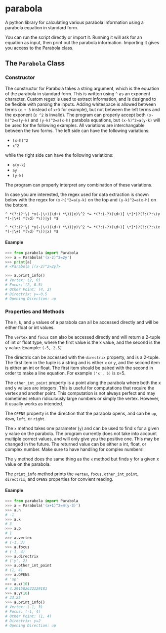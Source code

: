 # parabola
A python library for calculating various parabola information using a parabola equation in standard form.

You can run the script directly or import it. Running it will ask for an equation as input, then print out the parabola information. Importing it gives you access to the Parabola class.

## The `Parabola` Class
### Constructor
The constructor for Parabola takes a string argument, which is the equation of the parabola in standard form. This is written using `^` as an exponent character. Custom regex is used to extract information, and is designed to be flexible with parsing the inputs. Adding whitespace is allowed between terms (`x + 3` instead of `x+3` for example), but not between the left terms and the exponent (`x ^2` is invalid). The program can properly accept both `(x-h)^2=a(y-k)` and `(y-k)^2=a(x-h)` parabola equations, but `(x-h)^2=a(y-k)` will be used for the following examples. All variations are interchangable between the two forms. The left side can have the following variations:
- `(x-h)^2`
- `x^2`

while the right side can have the following variations:
- `a(y-k)`
- `ay`
- `(y-k)`

The program can properly interpret any combination of these variations.

In case you are interested, the regex used for data extraction is shown below with the regex for `(x-h)^2=a(y-k)` on the top and `(y-k)^2=a(x-h)` on the bottom.

```regex
^ *(?:(?:\( *x(-|\+)(\d+) *\))|x)\^2 *= *(?:(-?)(\d+)[ \*]*)?(?:(?:\(y *(-|\+) *(\d) *\))|y) *$
```
```regex
^ *(?:(?:\( *y(-|\+)(\d+) *\))|y)\^2 *= *(?:(-?)(\d+)[ \*]*)?(?:(?:\(x *(-|\+) *(\d) *\))|x) *$
```

#### Example
```python
>>> from parabola import Parabola
>>> a = Parabola('(x-2)^2=2y')
>>> print(a)
# <Parabola [(x-2)^2=2y]>

>>> a.print_info()
# Vertex: (2, 0)
# Focus: (2, 0.5)
# Other Point: (4, 2)
# Directrix: y=-0.5
# Opening Direction: up
```

### Properties and Methods
The `h`, `k`, and `p` values of a parabola can all be accessed directly and will be either float or int values.

The `vertex` and `focus` can also be accessed directly and will return a 2-tuple of int or float type, where the first value is the x value, and the second is the y value. Example: `(-5, 2.5)`

The directrix can be accessed with the `directrix` property, and is a 2-tuple. The first item in the tuple is a string and is either `x` or `y`, and the second item is either an int or float. The first item should be paired with the second in order to make a line equation. For example `('x', 5)` is x=5.

The `other_int_point` property is a point along the parabola where both the x and y values are integers. This is useful for computations that require the vertex and another point. This computation is not always perfect and may sometimes return ridiculously large numbers or simply the vertex. However, it usually works as intended.

The `OPENS` property is the direction that the parabola opens, and can be `up`, `down`, `left`, or `right`.

 The `x` method takes one parameter (`y`) and can be used to find x for a given y value on the parabola. The program currently does not take into account multiple correct values, and will only give you the positive one. This may be changed in the future. The returned value can be either a int, float, or complex number. Make sure to have handling for complex numbers!
 
 The `y` method does the same thing as the `x` method but finds y for a given x value on the parabola.
 
 The `print_info` method prints the `vertex`, `focus`, `other_int_point`, `directrix`, and `OPENS` properties for convient reading.

#### Example
```python
>>> from parabola import Parabola
>>> a = Parabola('(x+1)^2=4(y-3)')
>>> a.h
# -1
>>> a.k
# 3
>>> a.p
# 1
>>> a.vertex
# (-1, 3)
>>> a.focus
# (-1, 4)
>>> a.directrix
# ('y', 2)
>>> a.other_int_point
# (1, 4)
>>> a.OPENS
# 'up'
>>> a.x(10)
# 4.291502622129181
>>> a.y(10)
# 33.25
>>> a.print_info()
# Vertex: (-1, 3)
# Focus: (-1, 4)
# Other Point: (1, 4)
# Directrix: y=2
# Opening Direction: up
```
